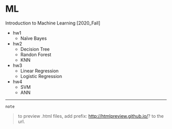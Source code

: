 # ML
Introduction to Machine Learning [2020_Fall]
- hw1
  - Naïve Bayes
- hw2
  - Decision Tree
  - Randon Forest
  - KNN
- hw3
  - Linear Regression
  - Logistic Regression
- hw4
  - SVM
  - ANN
---
`note`
> to preview .html files, add prefix: http://htmlpreview.github.io/? to the url.
